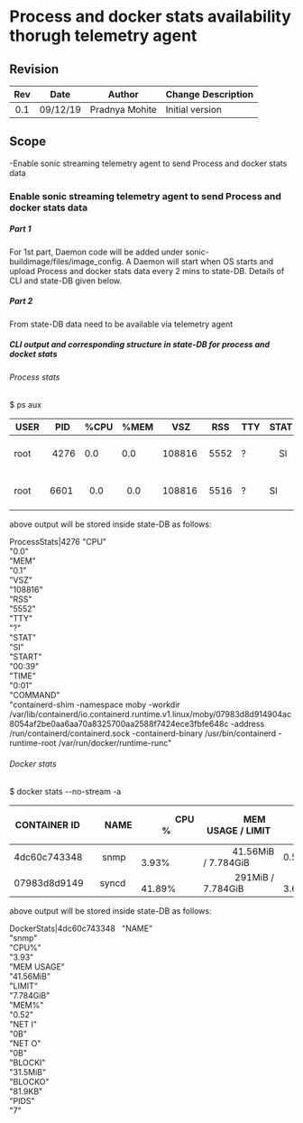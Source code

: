 # Process and docker stats availability thorugh telemetry agent

## Revision

| Rev | Date     | Author      | Change Description |
|:---:|:--------:|:-----------:|--------------------|
| 0.1 | 09/12/19 | Pradnya Mohite | Initial version    |

## Scope
-Enable sonic streaming telemetry agent to send Process and docker stats data

### Enable sonic streaming telemetry agent to send Process and docker stats data

##### Part 1 
For 1st part, Daemon code will be added under sonic-buildimage/files/image_config.  A Daemon will start when OS starts and upload Process and docker stats data every 2 mins to state-DB. Details of CLI and state-DB given below. 

##### Part 2
From state-DB data need to be available via telemetry agent

##### CLI output  and corresponding structure in state-DB for process and docket stats

###### Process stats

$ ps aux 

|USER |   PID |  %CPU|%MEM |VSZ          |RSS   |  TTY |   STAT |START| TIME| COMMAND                                                                                                                                                                                                                                                                                                                                                                                                                                               |
|-------|-------|--------|--------|------------|-------|------|---------|-------|------|-----------------------------------------------------------------------------------------------------------------------------------------------------------------------------------------------------------------------------------------------------------------------------------------------------------------------------------------------|
|root    | 4276 | 0.0    | 0.0     | 108816    | 5552 |?      |    Sl     |00:39 |0:01 | containerd-shim -namespace moby -workdir /var/lib/containerd/io.containerd.runtime.v1.linux/moby/07983d8d914904ac8054af2be0aa6aa70a8325700aa2588f7424ece3fbfe648c -address /run/containerd/containerd.sock -containerd-binary /usr/bin/containerd -runtime-root /var/run/docker/runtime-runc|
|root    | 6601 |  0.0   |  0.0    |108816     | 5516 |?      |    Sl     |00:42 |0:01 |containerd-shim -namespace moby -workdir /var/lib/containerd/io.containerd.runtime.v1.linux/moby/4dc60c74334813d6c833d967b1196d1783b90bff0488aa0c35d544db66dc8a81 -address /run/containerd/containerd.sock -containerd-binary /usr/bin/containerd -runtime-root /var/run/docker/runtime-runc|

above output will be stored inside state-DB as follows:

ProcessStats|4276
"CPU"  
"0.0"  
"MEM"  
"0.1"  
"VSZ"  
"108816"  
"RSS"  
"5552"  
"TTY"  
"?"  
"STAT"  
"SI"  
"START"  
"00:39"  
"TIME"  
"0:01"  
"COMMAND"  
"containerd-shim -namespace moby -workdir /var/lib/containerd/io.containerd.runtime.v1.linux/moby/07983d8d914904ac8054af2be0aa6aa70a8325700aa2588f7424ece3fbfe648c -address /run/containerd/containerd.sock -containerd-binary /usr/bin/containerd -runtime-root /var/run/docker/runtime-runc"  

###### Docker stats

$ docker stats --no-stream -a

|CONTAINER ID |     NAME|              CPU % |             MEM USAGE / LIMIT|   MEM % |           NET I/O|             BLOCK I/O |          PIDS|
|-----------------|----------|-------------------|--------------------------------|-----------|-----------------|----------------------|-------------|
|4dc60c743348 |    snmp |              3.93%  |            41.56MiB / 7.784GiB| 0.52%    |           0B / 0B |    31.5MB / 81.9kB|     7          |
|07983d8d9149 |   syncd |             41.89% |             291MiB / 7.784GiB  |   3.65%   |           0B / 0B |      83MB / 406kB |      33       |

above output will be stored inside state-DB as follows:

DockerStats|4dc60c743348    
"NAME"  
"snmp"  
"CPU%"  
"3.93"  
"MEM USAGE"  
"41.56MiB"  
"LIMIT"  
"7.784GiB"  
"MEM%"  
"0.52"  
"NET I"  
"0B"  
"NET O"  
"0B"  
"BLOCKI"  
"31.5MiB"  
"BLOCKO"  
"81.9KB"  
"PIDS"  
"7"  